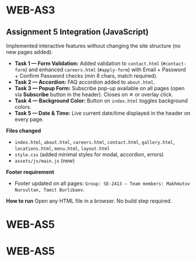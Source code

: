 # WEB-AS3


## Assignment 5 Integration (JavaScript)

Implemented interactive features without changing the site structure (no new pages added):

- **Task 1 — Form Validation:** Added validation to `contact.html` (`#contact-form`) and enhanced `careers.html` (`#apply-form`) with Email + Password + Confirm Password checks (min 8 chars, match required).
- **Task 2 — Accordion:** FAQ accordion added to `about.html`.
- **Task 3 — Popup Form:** Subscribe pop-up available on all pages (open via **Subscribe** button in the header). Closes on ✕ or overlay click.
- **Task 4 — Background Color:** Button on `index.html` toggles background colors.
- **Task 5 — Date & Time:** Live current date/time displayed in the header on every page.

**Files changed**
- `index.html`, `about.html`, `careers.html`, `contact.html`, `gallery.html`, `locations.html`, `menu.html`, `layout.html`
- `style.css` (added minimal styles for modal, accordion, errors)
- `assets/js/main.js` (new)

**Footer requirement**
- Footer updated on all pages: `Group: SE-2413 — Team members: Makhmutov Nursultan, Tamit Burlibaev`.

**How to run**
Open any HTML file in a browser. No build step required.
# WEB-AS5
# WEB-AS5
